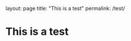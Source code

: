 layout: page
title: "This is a test"
permalink: /test/
<!DOCTYPE html>
<html>
<body>
<h1>This is a test</h1>
</body>
</html>
